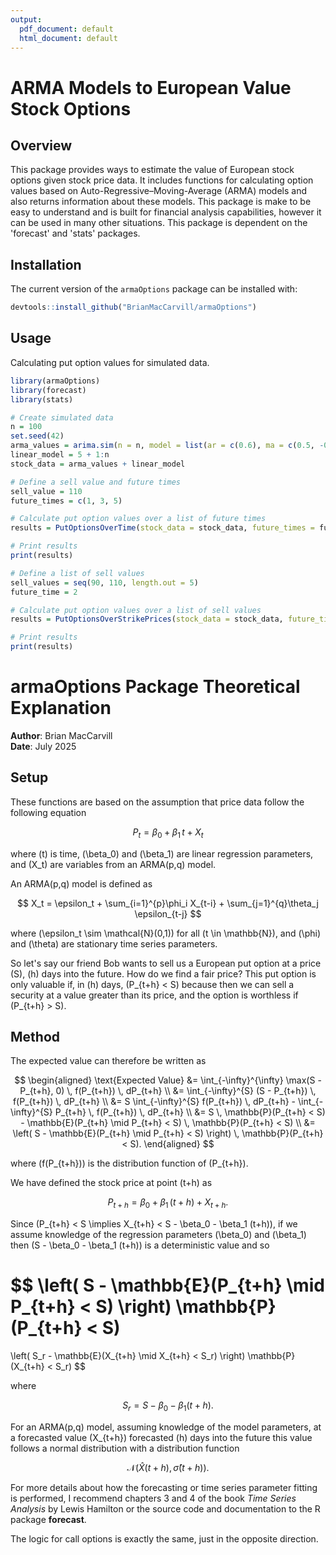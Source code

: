 ```yaml
---
output:
  pdf_document: default
  html_document: default
---
```



# ARMA Models to European Value Stock Options

## Overview

This package provides ways to estimate the value of European stock options given stock price data. It includes functions for calculating option values based on Auto-Regressive–Moving-Average (ARMA) models and also returns information about these models. This package is make to be easy to understand and is built for financial analysis capabilities, however it can be used in many other situations. This package is dependent on the 'forecast' and 'stats' packages.

## Installation

The current version of the `armaOptions` package can be installed with:

```r
devtools::install_github("BrianMacCarvill/armaOptions")
```

## Usage
Calculating put option values for simulated data.

```r
library(armaOptions)
library(forecast)
library(stats)

# Create simulated data
n = 100
set.seed(42)
arma_values = arima.sim(n = n, model = list(ar = c(0.6), ma = c(0.5, -0.5)))
linear_model = 5 + 1:n
stock_data = arma_values + linear_model

# Define a sell value and future times
sell_value = 110
future_times = c(1, 3, 5)

# Calculate put option values over a list of future times
results = PutOptionsOverTime(stock_data = stock_data, future_times = future_times, sell_value = sell_value)

# Print results
print(results)
```


```r
# Define a list of sell values
sell_values = seq(90, 110, length.out = 5)
future_time = 2

# Calculate put option values over a list of sell values
results = PutOptionsOverStrikePrices(stock_data = stock_data, future_time = future_time, sell_values = sell_values)

# Print results
print(results)
```


# armaOptions Package Theoretical Explanation

**Author**: Brian MacCarvill  
**Date**: July 2025

## Setup

These functions are based on the assumption that price data follow the following equation

$$
P_t = \beta_0 + \beta_1 \, t + X_t
$$

where \(t\) is time, \(\beta_0\) and \(\beta_1\) are linear regression parameters, and \(X_t\) are variables from an ARMA(p,q) model.

An ARMA(p,q) model is defined as

$$
X_t = \epsilon_t + \sum_{i=1}^{p}\phi_i X_{t-i} + \sum_{j=1}^{q}\theta_j \epsilon_{t-j}
$$

where \(\epsilon_t \sim \mathcal{N}(0,1)\) for all \(t \in \mathbb{N}\), and \(\phi\) and \(\theta\) are stationary time series parameters.

So let's say our friend Bob wants to sell us a European put option at a price \(S\), \(h\) days into the future. How do we find a fair price? This put option is only valuable if, in \(h\) days, \(P_{t+h} < S\) because then we can sell a security at a value greater than its price, and the option is worthless if \(P_{t+h} > S\).

## Method

The expected value can therefore be written as

$$
\begin{aligned}
\text{Expected Value} &= \int_{-\infty}^{\infty} \max(S - P_{t+h}, 0) \, f(P_{t+h}) \, dP_{t+h} \\
&= \int_{-\infty}^{S} (S - P_{t+h}) \, f(P_{t+h}) \, dP_{t+h} \\
&= S \int_{-\infty}^{S} f(P_{t+h}) \, dP_{t+h}
    - \int_{-\infty}^{S} P_{t+h} \, f(P_{t+h}) \, dP_{t+h} \\
&= S \, \mathbb{P}(P_{t+h} < S)
    - \mathbb{E}(P_{t+h} \mid P_{t+h} < S) \, \mathbb{P}(P_{t+h} < S) \\
&= \left( S - \mathbb{E}(P_{t+h} \mid P_{t+h} < S) \right)
    \, \mathbb{P}(P_{t+h} < S).
\end{aligned}
$$

where \(f(P_{t+h})\) is the distribution function of \(P_{t+h}\).

We have defined the stock price at point \(t+h\) as

$$
P_{t+h} = \beta_0 + \beta_1 \, (t+h) + X_{t+h}.
$$

Since \(P_{t+h} < S \implies X_{t+h} < S - \beta_0 - \beta_1 (t+h)\), if we assume knowledge of the regression parameters \(\beta_0\) and \(\beta_1\) then \(S - \beta_0 - \beta_1 (t+h)\) is a deterministic value and so

$$
\left( S - \mathbb{E}(P_{t+h} \mid P_{t+h} < S) \right)
\mathbb{P}(P_{t+h} < S)
=
\left( S_r - \mathbb{E}(X_{t+h} \mid X_{t+h} < S_r) \right)
\mathbb{P}(X_{t+h} < S_r)
$$

where

$$
S_r = S - \beta_0 - \beta_1 (t+h).
$$

For an ARMA(p,q) model, assuming knowledge of the model parameters, at a forecasted value \(X_{t+h}\) forecasted \(h\) days into the future this value follows a normal distribution with a distribution function

$$
\mathcal{N}\left( \hat{X}(t+h), \hat{\sigma}(t+h) \right).
$$

For more details about how the forecasting or time series parameter fitting is performed, I recommend chapters 3 and 4 of the book *Time Series Analysis* by Lewis Hamilton or the source code and documentation to the R package **forecast**.

The logic for call options is exactly the same, just in the opposite direction.


